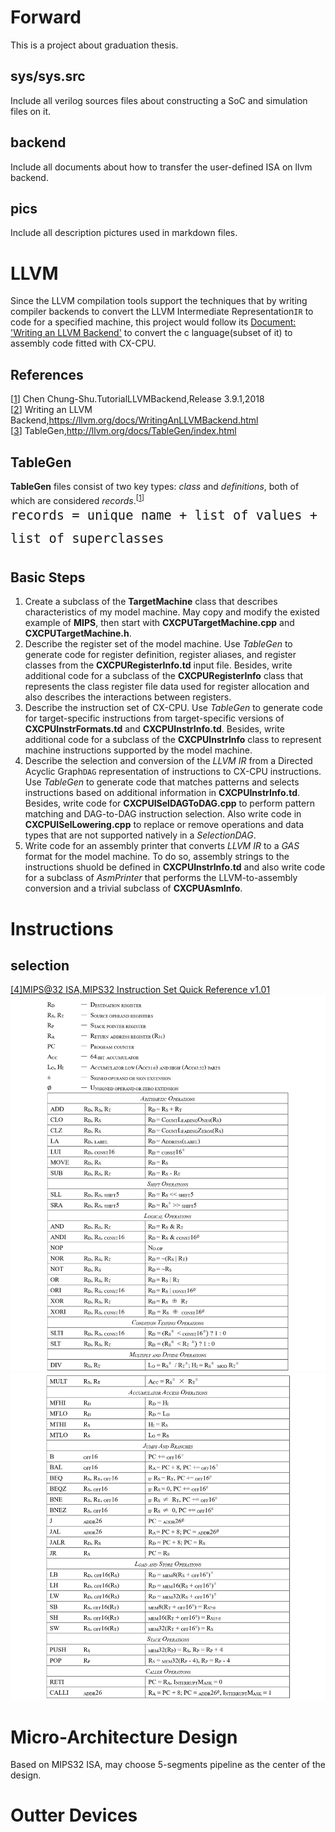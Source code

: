 # Forward
This is a project about graduation thesis.

## sys/sys.src
Include all verilog sources files about constructing a SoC and simulation files on it.

## backend
Include all documents about how to transfer the user-defined ISA on llvm backend.

## pics
Include all description pictures used in markdown files.

# LLVM
Since the LLVM compilation tools support the techniques that by writing compiler backends to convert the LLVM Intermediate Representation``IR`` to code for a specified machine, this project would follow its [Document: 'Writing an LLVM Backend'](https://llvm.org/docs/WritingAnLLVMBackend.html#introduction) to convert the c language(subset of it) to assembly code fitted with CX-CPU.

## References
[[1]] Chen Chung-Shu.TutorialLLVMBackend,Release 3.9.1,2018<br>
[[2]] Writing an LLVM Backend,https://llvm.org/docs/WritingAnLLVMBackend.html<br>
[[3]] TableGen,http://llvm.org/docs/TableGen/index.html

[1]: http://jonathan2251.github.io/lbd/
[2]: https://llvm.org/docs/WritingAnLLVMBackend.html#introduction
[3]: http://llvm.org/docs/TableGen/index.html

## TableGen
**TableGen** files consist of two key types: *class* and *definitions*, both of which are considered *records*.<sup>[[1]]<sup><br>
<font size=5>``records = unique name + list of values + list of superclasses``</font><br>


## Basic Steps
1. Create a subclass of the **TargetMachine** class that describes characteristics of my model machine. May copy and modify the existed example of **MIPS**, then start with **CXCPUTargetMachine.cpp** and **CXCPUTargetMachine.h**.
2. Describe the register set of the model machine. Use *TableGen* to generate code for register definition, register aliases, and register classes from the **CXCPURegisterInfo.td** input file. Besides, write additional code for a subclass of the **CXCPURegisterInfo** class that represents the class register file data used for register allocation and also describes the interactions between registers.
3. Describe the instruction set of CX-CPU. Use *TableGen* to generate code for target-specific instructions from target-specific versions of **CXCPUInstrFormats.td** and **CXCPUInstrInfo.td**. Besides, write additional code for a subclass of the **CXCPUInstrInfo** class to represent machine instructions supported by the model machine.
4. Describe the selection and conversion of the *LLVM IR* from a Directed Acyclic Graph``DAG`` representation of instructions to CX-CPU instructions. Use *TableGen* to generate code that matches patterns and selects instructions based on additional information in **CXCPUInstrInfo.td**. Besides, write code for **CXCPUISelDAGToDAG.cpp** to perform pattern matching and DAG-to-DAG instruction selection. Also write code in **CXCPUISelLowering.cpp** to replace or remove operations and data types that are not supported natively in a *SelectionDAG*.
5. Write code for an assembly printer that converts *LLVM IR* to a *GAS* format for the model machine. To do so, assembly strings to the instructions shuold be defined in **CXCPUInstrInfo.td** and also write code for a subclass of *AsmPrinter* that performs the LLVM-to-assembly conversion and a trivial subclass of **CXCPUAsmInfo**.

# Instructions
## selection 
[[4]MIPS@32 ISA,MIPS32 Instruction Set Quick Reference v1.01](https://www.mips.com/products/architectures/mips32-2/)
![avatar](https://github.com/ilo5u/CX-CPU/blob/master/pics/ins1.png)
![avatar](https://github.com/ilo5u/CX-CPU/blob/master/pics/ins2.png)

# Micro-Architecture Design
Based on MIPS32 ISA, may choose 5-segments pipeline as the center of the design.

# Outter Devices
